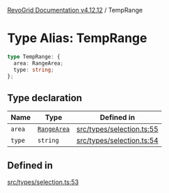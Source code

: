 [RevoGrid Documentation v4.12.12](README.md) / TempRange

# Type Alias: TempRange

```ts
type TempRange: {
  area: RangeArea;
  type: string;
};
```

## Type declaration

| Name | Type | Defined in |
| ------ | ------ | ------ |
| `area` | [`RangeArea`](TypeAlias.RangeArea.md) | [src/types/selection.ts:55](https://github.com/revolist/revogrid/blob/ecd92bead8bd3117a71a9fcab227f9b0f91c2edf/src/types/selection.ts#L55) |
| `type` | `string` | [src/types/selection.ts:54](https://github.com/revolist/revogrid/blob/ecd92bead8bd3117a71a9fcab227f9b0f91c2edf/src/types/selection.ts#L54) |

## Defined in

[src/types/selection.ts:53](https://github.com/revolist/revogrid/blob/ecd92bead8bd3117a71a9fcab227f9b0f91c2edf/src/types/selection.ts#L53)

